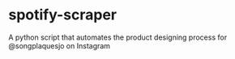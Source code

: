 # spotify-scraper
A python script that automates the product designing process for @songplaquesjo on Instagram
